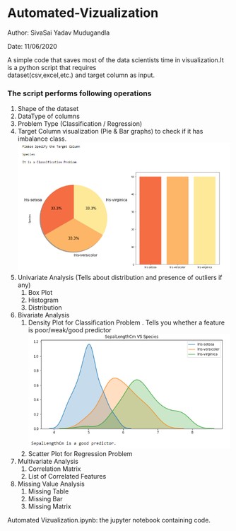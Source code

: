 # Automated-Vizualization

Author: SivaSai Yadav Mudugandla

Date: 11/06/2020

A simple code that saves most of the data scientists time in visualization.It is a python script that requires  
dataset(csv,excel,etc.) and target column as input.

### The script performs following operations ###
1. Shape of the dataset <br>
2. DataType of columns <br>
3. Problem Type (Classification / Regression)<br>
4. Target Column visualization (Pie & Bar graphs) to check if it has imbalance class.<br> 
![GitHub Logo](/Screenshots/Target_viz.PNG)
5. Univariate Analysis (Tells about distribution and presence of outliers if any)<br>
    1. Box Plot
    2. Histogram
    3. Distribution
6. Bivariate Analysis
    1. Density Plot for Classification Problem
       . Tells you whether a feature is poor/weak/good predictor <br>
       ![GitHub Logo](/Screenshots/DensityPlot.PNG)
    2. Scatter Plot for Regression Problem
7. Multivariate Analysis
    1. Correlation Matrix
    2. List of Correlated Features
8. Missing Value Analysis
    1. Missing Table
    2. Missing Bar
    3. Missing Matrix


Automated Vizualization.ipynb: the jupyter notebook containing code.
